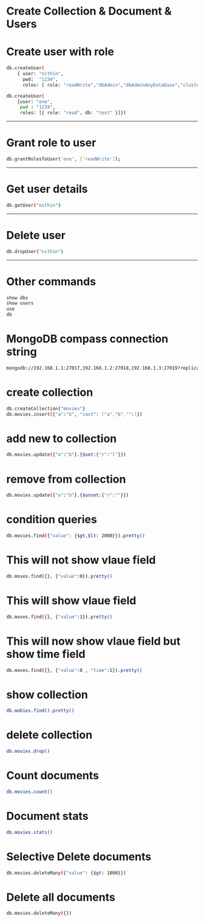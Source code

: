 # Create Collection & Document & Users

# Create user with role
```bash
db.createUser( 
    { user: "nithin",  
      pwd:  "1234",  
      roles: [ role: "readWrite","dbAdmin","dbAdminAnyDatabase","clusterAdmin", db: "test"]})  
```
```bash
db.createUser(
    {user: "one",  
     pwd : "1234",  
     roles: [{ role: "read", db: "test" }]})  
```
----
# Grant role to user
```bash
db.grantRolesToUser('one', ['readWrite']);
```
---
# Get user details
```bash
db.getUser("nithin")
```
---
# Delete user
```bash
db.dropUser("nithin")
```
---
# Other commands
```bash
show dbs
show users
use
db
```
# MongoDB compass connection string

```bash
mongodb://192.168.1.1:27017,192.168.1.2:27018,192.168.1.3:27019?replicaSet=myReplicaset
```


# create collection 
```bash
db.createCollection{"movies"}
db.movies.insert({"a":"b", "cast": ["a","b",""c]}) 
``` 
# add new to collection 
```bash
db.movies.update({"a":"b"}.{$set:{"r":"l"}})
```
# remove from collection
```bash
db.movies.update({"a":"b"}.{$unset:{"r":""}}) 	
```
# condition queries 
```bash
db.movies.find({"value": {$gt,$lt: 2000}}).pretty()
```
# This will not show vlaue field
```bash
db.moves.find({}, {"value":0}).pretty()
```
# This will show vlaue field
```bash
db.moves.find({}, {"value":1}).pretty()
```
# This will now show vlaue field but show time field 
```bash
db.moves.find({}, {"value":0 , "time":1}).pretty()
```
# show collection 
```bash
db.mobies.find().pretty()
```				
# delete collection
```bash
db.movies.drop()
```
# Count documents
```bash
db.movies.count()
```
# Document stats
```bash
db.movies.stats()
```
# Selective Delete documents
```bash
db.movies.deleteMany({"value": {$gt: 1000}})
```
# Delete all documents
```bash
db.movies.deleteMany({})
```